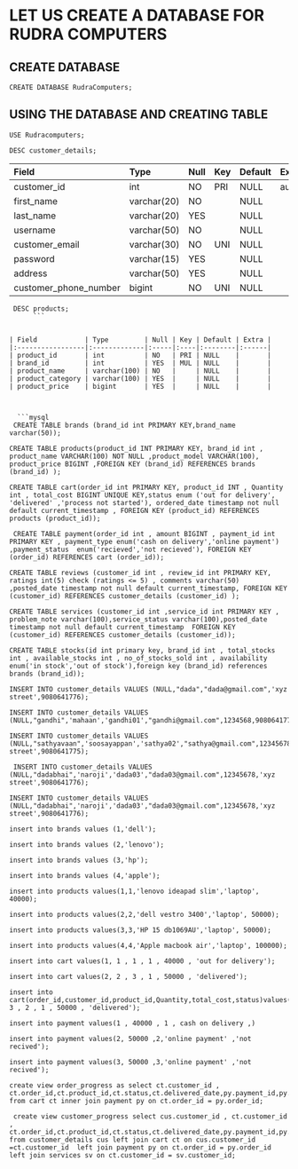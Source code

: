 # LET US CREATE A DATABASE FOR RUDRA COMPUTERS

## CREATE DATABASE
``` mysql
CREATE DATABASE RudraComputers;
```
## USING THE DATABASE AND CREATING TABLE
``` mysql
USE Rudracomputers;
 ```
```mysql
DESC customer_details;
 ```

| Field                 | Type        | Null | Key | Default | Extra          |
|:----------------------|:------------|:-----|:----|:--------|:---------------|
| customer_id           | int         | NO   | PRI | NULL    | auto_increment |
| first_name            | varchar(20) | NO   |     | NULL    |                |
| last_name             | varchar(20) | YES  |     | NULL    |                |
| username              | varchar(50) | NO   |     | NULL    |                |
| customer_email        | varchar(30) | NO   | UNI | NULL    |                |
| password              | varchar(15) | YES  |     | NULL    |                |
| address               | varchar(50) | YES  |     | NULL    |                |
| customer_phone_number | bigint      | NO   | UNI | NULL    |                |

```mysql
 DESC products;
      ```
      

| Field            | Type         | Null | Key | Default | Extra |
|:-----------------|:-------------|:-----|:----|:--------|:------|
| product_id       | int          | NO   | PRI | NULL    |       |
| brand_id         | int          | YES  | MUL | NULL    |       |
| product_name     | varchar(100) | NO   |     | NULL    |       |
| product_category | varchar(100) | YES  |     | NULL    |       |
| product_price    | bigint       | YES  |     | NULL    |       |



  ```mysql
 CREATE TABLE brands (brand_id int PRIMARY KEY,brand_name varchar(50));
 ``` 

  ``` mysql
CREATE TABLE products(product_id INT PRIMARY KEY, brand_id int , product_name VARCHAR(100) NOT NULL ,product_model VARCHAR(100), product_price BIGINT ,FOREIGN KEY (brand_id) REFERENCES brands (brand_id) );
  ``` 

  ``` mysql
 CREATE TABLE cart(order_id int PRIMARY KEY, product_id INT , Quantity int , total_cost BIGINT UNIQUE KEY,status enum ('out for delivery', 'delivered' ,'process not started'), ordered_date timestamp not null default current_timestamp , FOREIGN KEY (product_id) REFERENCES products (product_id));
``` 

``` mysql
 CREATE TABLE payment(order_id int , amount BIGINT , payment_id int PRIMARY KEY , payment_type enum('cash on delivery','online payment') ,payment_status  enum('recieved','not recieved'), FOREIGN KEY (order_id) REFERENCES cart (order_id));
``` 

  ``` mysql
  CREATE TABLE reviews (customer_id int , review_id int PRIMARY KEY, ratings int(5) check (ratings <= 5) , comments varchar(50) ,posted_date timestamp not null default current_timestamp, FOREIGN KEY (customer_id) REFERENCES customer_details (customer_id) );
``` 

  ``` mysql
 CREATE TABLE services (customer_id int ,service_id int PRIMARY KEY , problem_note varchar(100),service_status varchar(100),posted_date timestamp not null default current_timestamp  FOREIGN KEY (customer_id) REFERENCES customer_details (customer_id));
 ``` 

 ``` mysql 
 CREATE TABLE stocks(id int primary key, brand_id int , total_stocks int , available_stocks int , no_of_stocks_sold int , availability enum('in stock','out of stock'),foreign key (brand_id) references brands (brand_id));   
   ```   

 ``` mysql
 INSERT INTO customer_details VALUES (NULL,"dada","dada@gmail.com",'xyz street',9080641776);
  ```
 ``` mysql
 INSERT INTO customer_details VALUES (NULL,"gandhi",'mahaan','gandhi01',"gandhi@gmail.com",1234568,9080641774);
  ```
   ``` mysql
 INSERT INTO customer_details VALUES (NULL,"sathyavaan",'soosayappan','sathya02',"sathya@gmail.com",12345678,'xyz street',9080641775);
  ```
 ``` mysql
  INSERT INTO customer_details VALUES (NULL,"dadabhai",'naroji','dada03',"dada03@gmail.com",12345678,'xyz street',9080641776);
  ```
 ``` mysql
 INSERT INTO customer_details VALUES (NULL,"dadabhai",'naroji','dada03',"dada03@gmail.com",12345678,'xyz street',9080641776);
  ```

 ``` mysql
insert into brands values (1,'dell');
 ``` 

 ``` mysql
 insert into brands values (2,'lenovo');
  ```
 ``` mysql
 insert into brands values (3,'hp');
  ```
 ``` mysql
 insert into brands values (4,'apple');
 ```
 ``` mysql
insert into products values(1,1,'lenovo ideapad slim','laptop', 40000);
 ``` 
  ``` mysql
 insert into products values(2,2,'dell vestro 3400','laptop', 50000);
 ``` 
  ``` mysql
 insert into products values(3,3,'HP 15 db1069AU','laptop', 50000);
 ``` 
  ``` mysql
 insert into products values(4,4,'Apple macbook air','laptop', 100000);
 ```

 ``` mysql
insert into cart values(1, 1 , 1 , 1 , 40000 , 'out for delivery');
 ``` 
  ``` mysql
insert into cart values(2, 2 , 3 , 1 , 50000 , 'delivered');
 ``` 

  ``` mysql
insert into cart(order_id,customer_id,product_id,Quantity,total_cost,status)values(3, 3 , 2 , 1 , 50000 , 'delivered');
 ``` 


 ``` mysql
insert into payment values(1 , 40000 , 1 , cash on delivery ,)
 ``` 
  ``` mysql
insert into payment values(2, 50000 ,2,'online payment' ,'not recived');
 ``` 
  ``` mysql
insert into payment values(3, 50000 ,3,'online payment' ,'not recived');
 ``` 

   ```mysql                                                                                                         
 create view order_progress as select ct.customer_id , ct.order_id,ct.product_id,ct.status,ct.delivered_date,py.payment_id,py.payment_type,py.payment_status from cart ct inner join payment py on ct.order_id = py.order_id;
```
```mysql   
 create view customer_progress select cus.customer_id , ct.customer_id , ct.order_id,ct.product_id,ct.status,ct.delivered_date,py.payment_id,py.payment_type,py.payment_status,sv.service_id,sv.problem_note,sv.service_status,sv.posted_date from customer_details cus left join cart ct on cus.customer_id =ct.customer_id  left join payment py on ct.order_id = py.order_id left join services sv on ct.customer_id = sv.customer_id;
 ```









 
